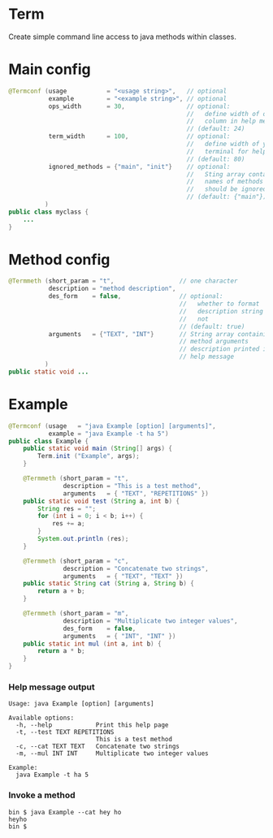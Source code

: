 Term
====

Create simple command line access to java methods within classes.

Main config
===========

```java
@Termconf (usage           = "<usage string>",   // optional
           example         = "<example string>", // optional
           ops_width       = 30,                 // optional:
                                                 //   define width of options
                                                 //   column in help message
                                                 // (default: 24)
           term_width      = 100,                // optional:
                                                 //   define width of your
                                                 //   terminal for help message
                                                 // (default: 80)
           ignored_methods = {"main", "init"}    // optional:
                                                 //   Sting array containing
                                                 //   names of methods which
                                                 //   should be ignored by Term
                                                 // (default: {"main"})
          )
public class myclass {
    ...
}
```

Method config
=============

```java
@Termmeth (short_param = "t",                  // one character
           description = "method description",
           des_form    = false,                // optional:
                                               //   whether to format
                                               //   description string or
                                               //   not
                                               // (default: true)
           arguments   = {"TEXT", "INT"}       // String array containing
                                               // method arguments
                                               // description printed in
                                               // help message
          )
public static void ...
```

Example
=======

```java
@Termconf (usage   = "java Example [option] [arguments]",
           example = "java Example -t ha 5")
public class Example {
    public static void main (String[] args) {
        Term.init ("Example", args);
    }

    @Termmeth (short_param = "t",
               description = "This is a test method",
               arguments   = { "TEXT", "REPETITIONS" })
    public static void test (String a, int b) {
        String res = "";
        for (int i = 0; i < b; i++) {
            res += a;
        }
        System.out.println (res);
    }

    @Termmeth (short_param = "c",
               description = "Concatenate two strings",
               arguments   = { "TEXT", "TEXT" })
    public static String cat (String a, String b) {
        return a + b;
    }

    @Termmeth (short_param = "m",
               description = "Multiplicate two integer values",
               des_form    = false,
               arguments   = { "INT", "INT" })
    public static int mul (int a, int b) {
        return a * b;
    }
}
```

### Help message output ###
    Usage: java Example [option] [arguments]
    
    Available options:
      -h, --help            Print this help page
      -t, --test TEXT REPETITIONS
                            This is a test method
      -c, --cat TEXT TEXT   Concatenate two strings
      -m, --mul INT INT     Multiplicate two integer values
    
    Example:
      java Example -t ha 5

### Invoke a method ###

    bin $ java Example --cat hey ho
    heyho
    bin $
